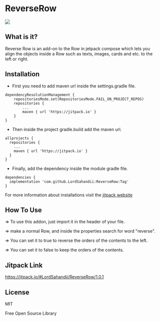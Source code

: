 # ReverseRow
[![](https://jitpack.io/v/LordSahandii/ReverseRow.svg)](https://jitpack.io/#LordSahandii/ReverseRow)

## What is it?

Reverse Row is an add-on to the Row in jetpack compose which lets you align the objects inside a Row such as texts, images, cards and etc. to the left or right.



## Installation

- First you need to add maven url inside the settings.gradle file.
```
dependencyResolutionManagement {
    repositoriesMode.set(RepositoriesMode.FAIL_ON_PROJECT_REPOS)
    repositories {
        ...
        maven { url 'https://jitpack.io' }
    }
}
```
- Then inside the project gradle.build add the maven url.
```
allprojects {
  repositories {
    ...
    maven { url 'https://jitpack.io' }
  }
}
```
- Finally, add the dependency inside the module gradle file.
```
dependencies {
  implementation 'com.github.LordSahandii:ReverseRow:Tag'
}
```
For more information about installations visit the [jitpack website](https://jitpack.io/#LordSahandii/ReverseRow/1.0.1)

## How To Use

=> To use this addon, just import it in the header of your file.

=> make a normal Row, and inside the properties search for word "reverse".

=> You can set it to true to reverse the orders of the contents to the left.

=> You can set it to false to keep the orders of the contents.

## Jitpack Link

https://jitpack.io/#LordSahandii/ReverseRow/1.0.1

## License

MIT

Free Open Source Library

